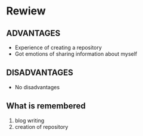 # Rewiew

## ADVANTAGES
- Experience of creating a repository
- Got emotions of sharing information about myself 
## DISADVANTAGES
- No disadvantages 
## What is remembered
1. blog writing
2. creation of repository
